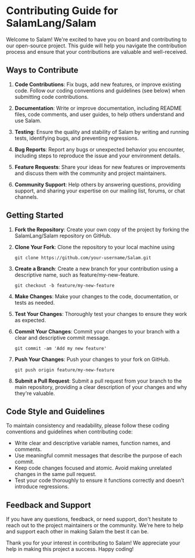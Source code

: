 # Contributing Guide for SalamLang/Salam

Welcome to Salam! We're excited to have you on board and contributing to our open-source project. This guide will help you navigate the contribution process and ensure that your contributions are valuable and well-received.

## Ways to Contribute

1. **Code Contributions**: Fix bugs, add new features, or improve existing code. Follow our coding conventions and guidelines (see below) when submitting code contributions.

2. **Documentation**: Write or improve documentation, including README files, code comments, and user guides, to help others understand and use Salam.

3. **Testing**: Ensure the quality and stability of Salam by writing and running tests, identifying bugs, and preventing regressions.

4. **Bug Reports**: Report any bugs or unexpected behavior you encounter, including steps to reproduce the issue and your environment details.

5. **Feature Requests**: Share your ideas for new features or improvements and discuss them with the community and project maintainers.

6. **Community Support**: Help others by answering questions, providing support, and sharing your expertise on our mailing list, forums, or chat channels.

## Getting Started

1. **Fork the Repository**: Create your own copy of the project by forking the SalamLang/Salam repository on GitHub.

2. **Clone Your Fork**: Clone the repository to your local machine using

   ```
   git clone https://github.com/your-username/Salam.git
   ```

3. **Create a Branch**: Create a new branch for your contribution using a descriptive name, such as feature/my-new-feature.

   ```
   git checkout -b feature/my-new-feature
   ```

4. **Make Changes**: Make your changes to the code, documentation, or tests as needed.

5. **Test Your Changes**: Thoroughly test your changes to ensure they work as expected.

6. **Commit Your Changes**: Commit your changes to your branch with a clear and descriptive commit message.

   ```
   git commit -am 'Add my new feature'
   ```

7. **Push Your Changes**: Push your changes to your fork on GitHub.

   ```
   git push origin feature/my-new-feature
   ```

8. **Submit a Pull Request**: Submit a pull request from your branch to the main repository, providing a clear description of your changes and why they're valuable.

## Code Style and Guidelines

To maintain consistency and readability, please follow these coding conventions and guidelines when contributing code:

- Write clear and descriptive variable names, function names, and comments.
- Use meaningful commit messages that describe the purpose of each commit.
- Keep code changes focused and atomic. Avoid making unrelated changes in the same pull request.
- Test your code thoroughly to ensure it functions correctly and doesn't introduce regressions.

## Feedback and Support

If you have any questions, feedback, or need support, don't hesitate to reach out to the project maintainers or the community. We're here to help and support each other in making Salam the best it can be.

Thank you for your interest in contributing to Salam! We appreciate your help in making this project a success. Happy coding!
